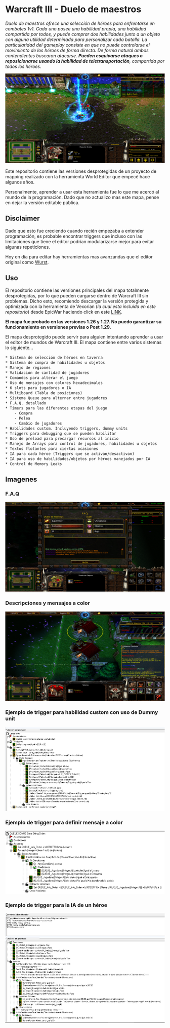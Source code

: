 # Warcraft III - Duelo de maestros

*Duelo de maestros ofrece una selección de héroes para enfrentarse en combates 1v1. Cada uno posee una habilidad propia, una habilidad compartida por todos, y puede comprar dos habilidades junto a un objeto con alguna utilidad determinada para personalizar cada batalla. La particularidad del gameplay consiste en que no puede controlarse el movimiento de los héroes de forma directa. De forma natural ambos contendientes buscaran atacarse. **Pueden esquivarse ataques o reposicionarse usando la habilidad de teletransportación**, compartida por todos los héroes.*

![Imagen del gameplay](Images/SS_03_Pelea.png)

Este repositorio contiene las versiones desprotegidas de un proyecto de mapping realizado con la herramienta World Editor que empecé hace algunos años.

Personalmente, aprender a usar esta herramienta fue lo que me acercó al mundo de la programación. Dado que no actualizo mas este mapa, pense en dejar la versión editable pública.


## Disclaimer

Dado que esto fue creciendo cuando recién empezaba a entender programación, es probable encontrar triggers que incluso con las limitaciones que tiene el editor podrían modularizarse mejor para evitar algunas repeticiones.

Hoy en día para editar hay herramientas mas avanzandas que el editor original como [Wurst](https://wurstlang.org/).

## Uso

El repositorio contiene las versiones principales del mapa totalmente desprotegidas, por lo que pueden cargarse dentro de Warcraft III sin problemas. Dicho esto, recomiendo descargar la versión protegida y optimizada con la herramienta de Vexorian (*la cual esta incluída en este repositorio*) desde EpicWar haciendo click en este [LINK](https://www.epicwar.com/maps/294148/). 

**El mapa fue probado en las versiones 1.26 y 1.27. No puedo garantizar su funcionamiento en versiones previas o Post 1.29.**

El mapa desprotegido puede servir para alguien intentando aprender a usar el editor de mundos de Warcraft III. El mapa contiene entre varios sistemas lo siguiente...

```
* Sistema de selección de héroes en taverna
* Sistema de compra de habilidades u objetos
* Manejo de regiones
* Validación de cantidad de jugadores
* Comandos para alterar el juego
* Uso de mensajes con colores hexadecimales
* 6 slots para jugadores o IA
* Multiboard (Tabla de posiciones)
* Sistema Queue para alternar entre jugadores
* F.A.Q. detallado
* Timers para las diferentes etapas del juego
    - Compra
    - Pelea
    - Cambio de jugadores
* Habilidades custom. Incluyendo triggers, dummy units
* Triggers para debugging que se pueden habilitar
* Uso de preload para precargar recursos al inicio
* Manejo de Arrays para control de jugadores, habilidades u objetos
* Textos flotantes para ciertas ocasiones
* IA para cada héroe (Triggers que se activan/desactivan)
* IA para uso de habilidades/objetos por héroes manejados por IA
* Control de Memory Leaks
```

## Imagenes

### F.A.Q

![Imagen del gameplay](Images/SS_01_FAQ.png)

### Descripciones y mensajes  a color

![Imagen del gameplay](Images/SS_02_Descripcion_Heroe.png)

### Ejemplo de trigger para habilidad custom con uso de Dummy unit

![Imagen del editor de triggers](Images/TR_01_Habilidad_dummy.PNG)

### Ejemplo de trigger para definir mensaje a color

![Imagen del editor de triggers](Images/TR_02_Mensaje_con_colores.PNG)

### Ejemplo de trigger para la IA de un héroe

![Imagen del editor de triggers](Images/TR_03_IA_Treant.PNG)

